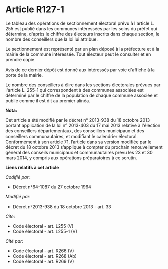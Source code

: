# Article R127-1

Le tableau des opérations de sectionnement électoral prévu à l'article L. 255 est publié dans les communes intéressées par
les soins du préfet qui détermine, d'après le chiffre des électeurs inscrits dans chaque section, le nombre des conseillers
que la loi lui attribue. 

Le sectionnement est représenté par un plan déposé à la préfecture et à la mairie de la commune intéressée. Tout électeur
peut le consulter et en prendre copie. 

Avis de ce dernier dépôt est donné aux intéressés par voie d'affiche à la porte de la mairie. 

Le nombre des conseillers à élire dans les sections électorales prévues par l'article L. 255-1 qui correspondent à des
communes associées est déterminé par le chiffre de la population de chaque commune associée et publié comme il est dit au
premier alinéa.

**Nota:**

Cet article a été modifié par le décret n° 2013-938 du 18 octobre 2013 portant application de la loi n° 2013-403 du 17 mai
2013 relative à l'élection des conseillers départementaux, des conseillers municipaux et des conseillers communautaires, et
modifiant le calendrier électoral. Conformément à son article 71, l’article dans sa version modifiée par le décret du 18
octobre 2013 s’applique à compter du prochain renouvellement général des conseils municipaux et communautaires prévu les 23
et 30 mars 2014, y compris aux opérations préparatoires à ce scrutin.

**Liens relatifs à cet article**

_Codifié par_:

  - Décret n°64-1087 du 27 octobre 1964

_Modifié par_:

  - Décret n°2013-938 du 18 octobre 2013 - art. 33

_Cite_:

  - Code électoral - art. L255 (V)
  - Code électoral - art. L255-1 (V)

_Cité par_:

  - Code électoral - art. R266 (V)
  - Code électoral - art. R268 (Ab)
  - Code électoral - art. R269 (V)
